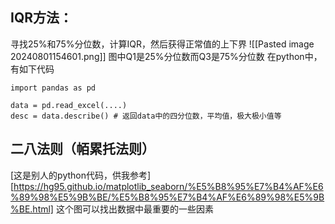 ## IQR方法：
寻找25%和75%分位数，计算IQR，然后获得正常值的上下界
![[Pasted image 20240801154601.png]]
图中Q1是25%分位数而Q3是75%分位数
在python中，有如下代码
~~~
import pandas as pd

data = pd.read_excel(....)
desc = data.describe() # 返回data中的四分位数，平均值，极大极小值等
~~~
## 二八法则（帞累托法则）
[这是别人的python代码，供我参考][https://hg95.github.io/matplotlib_seaborn/%E5%B8%95%E7%B4%AF%E6%89%98%E5%9B%BE/%E5%B8%95%E7%B4%AF%E6%89%98%E5%9B%BE.html]
这个图可以找出数据中最重要的一些因素